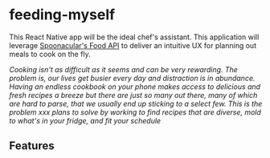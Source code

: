 # feeding-myself


This React Native app will be the ideal chef's assistant. This application will leverage [Spoonacular's Food API](https://spoonacular.com/food-api) to deliver an intuitive UX for planning out meals to cook on the fly. 

_Cooking isn't as difficult as it seems and can be very rewarding. The problem is, our lives get busier every day and distraction is in abundance. Having an endless cookbook on your phone makes access to delicious and fresh recipes a breeze but there are just so many out there, many of which are hard to parse, that we usually end up sticking to a select few. This is the problem xxx plans to solve by working to find recipes that are diverse, mold to what's in your fridge, and fit your schedule_

## Features
